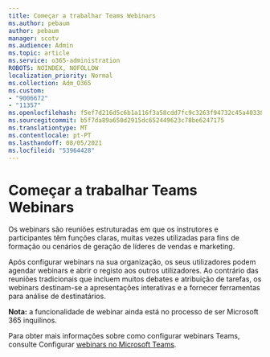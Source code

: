 ```yaml
---
title: Começar a trabalhar Teams Webinars
ms.author: pebaum
author: pebaum
manager: scotv
ms.audience: Admin
ms.topic: article
ms.service: o365-administration
ROBOTS: NOINDEX, NOFOLLOW
localization_priority: Normal
ms.collection: Adm_O365
ms.custom:
- "9006672"
- "11357"
ms.openlocfilehash: f5ef7d216d5c6b1a116f3a58cdd7fc9c3263f94732c45a403381b987381be37b
ms.sourcegitcommit: b5f7da89a650d2915dc652449623c78be6247175
ms.translationtype: MT
ms.contentlocale: pt-PT
ms.lasthandoff: 08/05/2021
ms.locfileid: "53964428"
---
```

# <a name="getting-started-with-teams-webinars"></a>Começar a trabalhar Teams Webinars

Os webinars são reuniões estruturadas em que os instrutores e participantes têm funções claras, muitas vezes utilizadas para fins de formação ou cenários de geração de líderes de vendas e marketing.

Após configurar webinars na sua organização, os seus utilizadores podem agendar webinars e abrir o registo aos outros utilizadores. Ao contrário das reuniões tradicionais que incluem muitos debates e atribuição de tarefas, os webinars destinam-se a apresentações interativas e a fornecer ferramentas para análise de destinatários.

**Nota:** a funcionalidade de webinar ainda está no processo de ser Microsoft 365 inquilinos. 

Para obter mais informações sobre como configurar webinars Teams, consulte Configurar [webinars no Microsoft Teams](/microsoftteams/set-up-webinars).